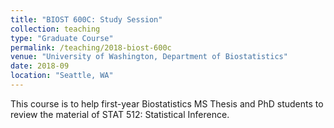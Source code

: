 ```yaml
---
title: "BIOST 600C: Study Session"
collection: teaching
type: "Graduate Course"
permalink: /teaching/2018-biost-600c
venue: "University of Washington, Department of Biostatistics"
date: 2018-09
location: "Seattle, WA"
---
```


This course is to help first-year Biostatistics MS Thesis and PhD students to review the material of STAT 512: Statistical Inference.
